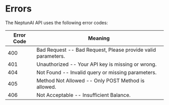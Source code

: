 # Errors


The NeptunAI API uses the following error codes:


Error Code | Meaning
---------- | -------
400 | Bad Request -- Bad Request, Please provide valid parameters.
401 | Unauthorized -- Your API key is missing or wrong.
404 | Not Found -- Invalid query or missing parameters.
405 | Method Not Allowed -- Only POST Method is allowed.
406 | Not Acceptable -- Insufficient Balance.
